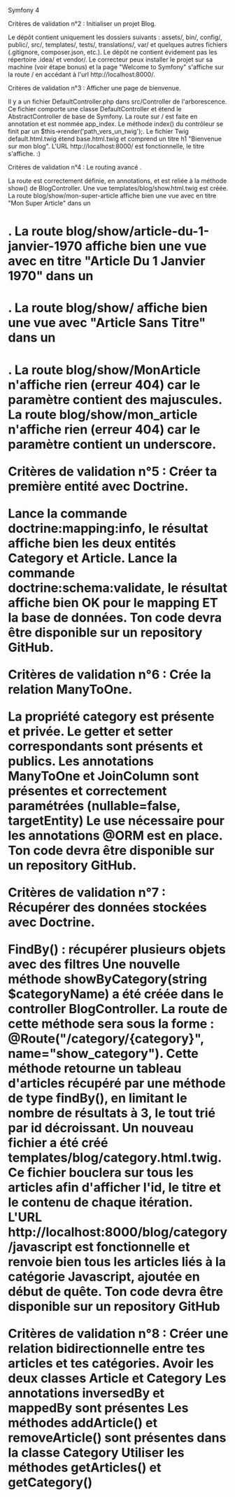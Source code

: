 Symfony 4 

Critères de validation n°2 : Initialiser un projet Blog.

Le dépôt contient uniquement les dossiers suivants : assets/, bin/, config/, public/, src/, templates/, tests/, translations/, var/ et quelques autres fichiers (.gitignore, composer.json, etc.).
Le dépôt ne contient évidement pas les répertoire .idea/ et vendor/.
Le correcteur peux installer le projet sur sa machine (voir étape bonus) et la page "Welcome to Symfony" s'affiche sur la route / en accédant à l'url http://localhost:8000/.

Critères de validation n°3 : Afficher une page de bienvenue.

Il y a un fichier DefaultController.php dans src/Controller de l'arborescence.
Ce fichier comporte une classe DefaultController et étend le AbstractController de base de Symfony.
La route sur / est faite en annotation et est nommée app_index.
Le méthode index() du contrôleur se finit par un $this->render('path_vers_un_twig');.
Le fichier Twig default.html.twig étend base.html.twig et comprend un titre h1 "Bienvenue sur mon blog".
L'URL http://localhost:8000/ est fonctionnelle, le titre s'affiche. :)

Critères de validation n°4 : Le routing avancé .

La route est correctement définie, en annotations, et est reliée à la méthode show() de BlogController.
Une vue templates/blog/show.html.twig est créée.
La route blog/show/mon-super-article affiche bien une vue avec en titre "Mon Super Article" dans un <h1>.
La route blog/show/article-du-1-janvier-1970 affiche bien une vue avec en titre "Article Du 1 Janvier 1970" dans un <h1>.
La route blog/show/ affiche bien une vue avec "Article Sans Titre" dans un <h1>.
La route blog/show/MonArticle n'affiche rien (erreur 404) car le paramètre contient des majuscules.
La route blog/show/mon_article n'affiche rien (erreur 404) car le paramètre contient un underscore.

Critères de validation n°5 : Créer ta première entité avec Doctrine.

Lance la commande doctrine:mapping:info, le résultat affiche bien les deux entités Category et Article.
Lance la commande doctrine:schema:validate, le résultat affiche bien OK pour le mapping ET la base de données.
Ton code devra être disponible sur un repository GitHub.

Critères de validation n°6 : Crée la relation ManyToOne.

La propriété category est présente et privée.
Le getter et setter correspondants sont présents et publics.
Les annotations ManyToOne et JoinColumn sont présentes et correctement paramétrées (nullable=false, targetEntity)
Le use nécessaire pour les annotations @ORM est en place.
Ton code devra être disponible sur un repository GitHub.

Critères de validation n°7 : Récupérer des données stockées avec Doctrine.

FindBy() : récupérer plusieurs objets avec des filtres
Une nouvelle méthode showByCategory(string $categoryName) a été créée dans le controller BlogController.
La route de cette méthode sera sous la forme : @Route("/category/{category}", name="show_category").
Cette méthode retourne un tableau d'articles récupéré par une méthode de type findBy(), en limitant le nombre de résultats à 3, le tout trié par id décroissant.
Un nouveau fichier a été créé templates/blog/category.html.twig.
Ce fichier bouclera sur tous les articles afin d'afficher l'id, le titre et le contenu de chaque itération.
L'URL http://localhost:8000/blog/category/javascript est fonctionnelle et renvoie bien tous les articles liés à la catégorie Javascript, ajoutée en début de quête.
Ton code devra être disponible sur un repository GitHub

Critères de validation n°8 : Créer une relation bidirectionnelle entre tes articles et tes catégories. 
Avoir les deux classes Article et Category
Les annotations inversedBy et mappedBy sont présentes
Les méthodes addArticle() et removeArticle() sont présentes dans la classe Category
Utiliser les méthodes getArticles() et getCategory()